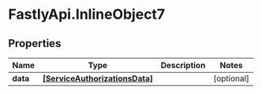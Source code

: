 # FastlyApi.InlineObject7

## Properties

Name | Type | Description | Notes
------------ | ------------- | ------------- | -------------
**data** | [**[ServiceAuthorizationsData]**](ServiceAuthorizationsData.md) |  | [optional] 


